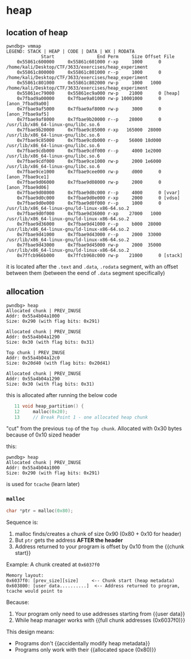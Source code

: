 # heap 

## location of heap 

```
pwndbg> vmmap
LEGEND: STACK | HEAP | CODE | DATA | WX | RODATA
             Start                End Perm     Size Offset File
    0x55861c600000     0x55861c601000 r-xp     1000      0 /home/kali/Desktop/CTF/3633/exercises/heap_experiment                                                                                              
    0x55861c800000     0x55861c801000 r--p     1000      0 /home/kali/Desktop/CTF/3633/exercises/heap_experiment
    0x55861c801000     0x55861c802000 rw-p     1000   1000 /home/kali/Desktop/CTF/3633/exercises/heap_experiment                                                                                              
    0x55861ec79000     0x55861ec9a000 rw-p    21000      0 [heap]
    0x7fbad9a00000     0x7fbae9a01000 rw-p 10001000      0 [anon_7fbad9a00]
    0x7fbae9af5000     0x7fbae9af8000 rw-p     3000      0 [anon_7fbae9af5]
    0x7fbae9af8000     0x7fbae9b20000 r--p    28000      0 /usr/lib/x86_64-linux-gnu/libc.so.6
    0x7fbae9b20000     0x7fbae9c85000 r-xp   165000  28000 /usr/lib/x86_64-linux-gnu/libc.so.6
    0x7fbae9c85000     0x7fbae9cdb000 r--p    56000 18d000 /usr/lib/x86_64-linux-gnu/libc.so.6
    0x7fbae9cdb000     0x7fbae9cdf000 r--p     4000 1e2000 /usr/lib/x86_64-linux-gnu/libc.so.6
    0x7fbae9cdf000     0x7fbae9ce1000 rw-p     2000 1e6000 /usr/lib/x86_64-linux-gnu/libc.so.6
    0x7fbae9ce1000     0x7fbae9cee000 rw-p     d000      0 [anon_7fbae9ce1]
    0x7fbae9d06000     0x7fbae9d08000 rw-p     2000      0 [anon_7fbae9d06]
    0x7fbae9d08000     0x7fbae9d0c000 r--p     4000      0 [vvar]
    0x7fbae9d0c000     0x7fbae9d0e000 r-xp     2000      0 [vdso]
    0x7fbae9d0e000     0x7fbae9d0f000 r--p     1000      0 /usr/lib/x86_64-linux-gnu/ld-linux-x86-64.so.2
    0x7fbae9d0f000     0x7fbae9d36000 r-xp    27000   1000 /usr/lib/x86_64-linux-gnu/ld-linux-x86-64.so.2                                                                                                     
    0x7fbae9d36000     0x7fbae9d41000 r--p     b000  28000 /usr/lib/x86_64-linux-gnu/ld-linux-x86-64.so.2
    0x7fbae9d41000     0x7fbae9d43000 r--p     2000  33000 /usr/lib/x86_64-linux-gnu/ld-linux-x86-64.so.2
    0x7fbae9d43000     0x7fbae9d45000 rw-p     2000  35000 /usr/lib/x86_64-linux-gnu/ld-linux-x86-64.so.2                                                                                                     
    0x7ffcb966b000     0x7ffcb968c000 rw-p    21000      0 [stack]

```

it is located after the `.text` and `.data`, `.rodata` segment, with an offset between them (between the eend of `.data` segment specifically)
## allocation 



```
pwndbg> heap
Allocated chunk | PREV_INUSE
Addr: 0x55a4b04a1000
Size: 0x290 (with flag bits: 0x291)

Allocated chunk | PREV_INUSE
Addr: 0x55a4b04a1290
Size: 0x30 (with flag bits: 0x31)

Top chunk | PREV_INUSE
Addr: 0x55a4b04a12c0
Size: 0x20d40 (with flag bits: 0x20d41)

```

```
Allocated chunk | PREV_INUSE
Addr: 0x55a4b04a1290
Size: 0x30 (with flag bits: 0x31)
```
this is allocated after running the below code

```c
   11 void heap_partition() {
   12     malloc(0x20);
   13     // Break Point 1 - one allocated heap chunk

```

"cut" from the previous `top` of the `Top chunk`. Allocated with 0x30 bytes because of 0x10 sized header 

this:
```
pwndbg> heap
Allocated chunk | PREV_INUSE
Addr: 0x55a4b04a1000
Size: 0x290 (with flag bits: 0x291)
```
is used for `tcache` (learn later)


### `malloc`

```c
char *ptr = malloc(0x80);
```

Sequence is:
1. malloc finds/creates a chunk of size 0x90 (0x80 + 0x10 for header)
2. But `ptr` gets the address **AFTER the header**
3. Address returned to your program is offset by 0x10 from the {{chunk start}}

Example: A chunk created at `0x6037f0`
```
Memory layout:
0x6037f0: [prev_size][size]     <-- Chunk start (heap metadata)
0x603800: [user data..........]  <-- Address returned to program, tcache would point to 
```
Because:
1. Your program only need to use addresses starting from {{user data}}
2. While heap manager works with {{full chunk addresses (0x6037f0)}}

This design means:
- Programs don't {{accidentally modify heap metadata}}
- Programs only work with their {{allocated space (0x80)}}